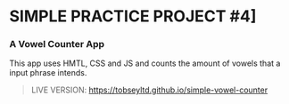# SIMPLE PRACTICE PROJECT #4]

### A Vowel Counter App
This app uses HMTL, CSS and JS and counts the amount of vowels that a input phrase intends.

> LIVE VERSION: https://tobseyltd.github.io/simple-vowel-counter